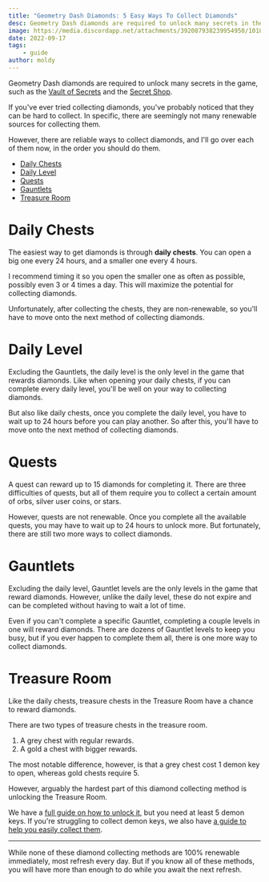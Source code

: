 ```yaml
---
title: "Geometry Dash Diamonds: 5 Easy Ways To Collect Diamonds"
desc: Geometry Dash diamonds are required to unlock many secrets in the game, such as the Vault of Secrets and the Secret Shop.
image: https://media.discordapp.net/attachments/392087938239954950/1018251147720532068/unknown.png?width=1202&height=676
date: 2022-09-17
tags:
    - guide
author: moldy
---
```


Geometry Dash diamonds are required to unlock many secrets in the game, such as the [Vault of Secrets](/posts/geometry-dash-all-vaults-and-secrets-2022/#vault-of-secrets) and the [Secret Shop](/posts/geometry-dash-all-vaults-and-secrets-2022/#secret-shop).

If you've ever tried collecting diamonds, you've probably noticed that they can be hard to collect. In specific, there are seemingly not many renewable sources for collecting them.

However, there are reliable ways to collect diamonds, and I'll go over each of them now, in the order you should do them.

- [Daily Chests](#daily-chests)
- [Daily Level](#daily-level)
- [Quests](#quests)
- [Gauntlets](#gauntlets)
- [Treasure Room](#treasure-room)

# Daily Chests

The easiest way to get diamonds is through **daily chests**. You can open a big one every 24 hours, and a smaller one every 4 hours.

I recommend timing it so you open the smaller one as often as possible, possibly even 3 or 4 times a day. This will maximize the potential for collecting diamonds.

Unfortunately, after collecting the chests, they are non-renewable, so you'll have to move onto the next method of collecting diamonds.

# Daily Level

Excluding the Gauntlets, the daily level is the only level in the game that rewards diamonds. Like when opening your daily chests, if you can complete every daily level, you'll be well on your way to collecting diamonds.

But also like daily chests, once you complete the daily level, you have to wait up to 24 hours before you can play another. So after this, you'll have to move onto the next method of collecting diamonds.

# Quests

A quest can reward up to 15 diamonds for completing it. There are three difficulties of quests, but all of them require you to collect a certain amount of orbs, silver user coins, or stars.

However, quests are not renewable. Once you complete all the available quests, you may have to wait up to 24 hours to unlock more. But fortunately, there are still two more ways to collect diamonds.

# Gauntlets

Excluding the daily level, Gauntlet levels are the only levels in the game that reward diamonds. However, unlike the daily level, these do not expire and can be completed without having to wait a lot of time.

Even if you can't complete a specific Gauntlet, completing a couple levels in one will reward diamonds. There are dozens of Gauntlet levels to keep you busy, but if you ever happen to complete them all, there is one more way to collect diamonds.


# Treasure Room

Like the daily chests, treasure chests in the Treasure Room have a chance to reward diamonds.

There are two types of treasure chests in the treasure room.

1. A grey chest with regular rewards.
2. A gold a chest with bigger rewards.

The most notable difference, however, is that a grey chest cost 1 demon key to open, whereas gold chests require 5.

However, arguably the hardest part of this diamond collecting method is unlocking the Treasure Room.

We have a [full guide on how to unlock it](/posts/geometry-dash-all-vaults-and-secrets-2022/#treasure-room), but you need at least 5 demon keys. If you're struggling to collect demon keys, we also have [a guide to help you easily collect them]().

---

While none of these diamond collecting methods are 100% renewable immediately, most refresh every day. But if you know all of these methods, you will have more than enough to do while you await the next refresh.